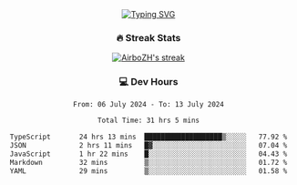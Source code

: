 
<div align="center">
  <a href="https://git.io/typing-svg"><img src="https://readme-typing-svg.demolab.com?font=Fira+Code&size=30&pause=1000&color=33F7F5&center=true&vCenter=true&width=435&lines=Hi+there+%F0%9F%91%8B+I+am+AirboZH+;Welcome+to+my+Github" alt="Typing SVG" /></a>

<h3>🔥 Streak Stats</h3>

<!-- GitHub Readme Streak Stats - https://github.com/DenverCoder1/github-readme-streak-stats -->
<p>
  <a href="https://github.com/DenverCoder1/github-readme-streak-stats">
    <img title="🔥 Get streak stats for your profile at git.io/streak-stats" alt="AirboZH's streak" src="https://streak-stats.demolab.com/?user=AirboZH&theme=monokai-metallian&hide_border=true"/>
  </a>
</p>

<h3>💻 Dev Hours</h3>
<!--START_SECTION:waka-->

```txt
From: 06 July 2024 - To: 13 July 2024

Total Time: 31 hrs 5 mins

TypeScript       24 hrs 13 mins  ███████████████████▒░░░░░   77.92 %
JSON             2 hrs 11 mins   █▓░░░░░░░░░░░░░░░░░░░░░░░   07.04 %
JavaScript       1 hr 22 mins    █░░░░░░░░░░░░░░░░░░░░░░░░   04.43 %
Markdown         32 mins         ▒░░░░░░░░░░░░░░░░░░░░░░░░   01.72 %
YAML             29 mins         ▒░░░░░░░░░░░░░░░░░░░░░░░░   01.58 %
```

<!--END_SECTION:waka-->
</div>  

